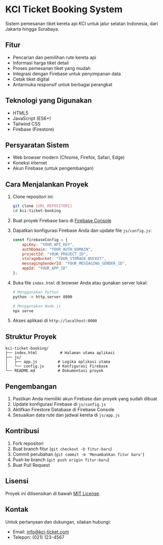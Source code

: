 # KCI Ticket Booking System

Sistem pemesanan tiket kereta api KCI untuk jalur selatan Indonesia, dari Jakarta hingga Surabaya.

## Fitur

- Pencarian dan pemilihan rute kereta api
- Informasi harga tiket detail
- Proses pemesanan tiket yang mudah
- Integrasi dengan Firebase untuk penyimpanan data
- Cetak tiket digital
- Antarmuka responsif untuk berbagai perangkat

## Teknologi yang Digunakan

- HTML5
- JavaScript (ES6+)
- Tailwind CSS
- Firebase (Firestore)

## Persyaratan Sistem

- Web browser modern (Chrome, Firefox, Safari, Edge)
- Koneksi internet
- Akun Firebase (untuk pengembangan)

## Cara Menjalankan Proyek

1. Clone repositori ini:
   ```bash
   git clone [URL_REPOSITORI]
   cd kci-ticket-booking
   ```

2. Buat proyek Firebase baru di [Firebase Console](https://console.firebase.google.com/)

3. Dapatkan konfigurasi Firebase Anda dan update file `js/config.js`:
   ```javascript
   const firebaseConfig = {
       apiKey: "YOUR_API_KEY",
       authDomain: "YOUR_AUTH_DOMAIN",
       projectId: "YOUR_PROJECT_ID",
       storageBucket: "YOUR_STORAGE_BUCKET",
       messagingSenderId: "YOUR_MESSAGING_SENDER_ID",
       appId: "YOUR_APP_ID"
   };
   ```

4. Buka file `index.html` di browser Anda atau gunakan server lokal:
   ```bash
   # Menggunakan Python
   python -m http.server 8000
   
   # Menggunakan Node.js
   npx serve
   ```

5. Akses aplikasi di `http://localhost:8000`

## Struktur Proyek

```
kci-ticket-booking/
├── index.html          # Halaman utama aplikasi
├── js/
│   ├── app.js         # Logika aplikasi utama
│   └── config.js      # Konfigurasi Firebase
└── README.md          # Dokumentasi proyek
```

## Pengembangan

1. Pastikan Anda memiliki akun Firebase dan proyek yang sudah dibuat
2. Update konfigurasi Firebase di `js/config.js`
3. Aktifkan Firestore Database di Firebase Console
4. Sesuaikan data rute dan jadwal kereta di `js/app.js`

## Kontribusi

1. Fork repositori
2. Buat branch fitur (`git checkout -b fitur-baru`)
3. Commit perubahan (`git commit -m 'Menambahkan fitur baru'`)
4. Push ke branch (`git push origin fitur-baru`)
5. Buat Pull Request

## Lisensi

Proyek ini dilisensikan di bawah [MIT License](LICENSE).

## Kontak

Untuk pertanyaan dan dukungan, silakan hubungi:
- Email: info@kci-ticket.com
- Telepon: (021) 123-4567 